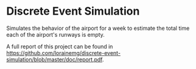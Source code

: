 # Discrete Event Simulation

Simulates the behavior of the airport for a week to estimate the total time each of the airport's runways is empty.

A full report of this project can be found in https://github.com/lorainemg/discrete-event-simulation/blob/master/doc/report.pdf.